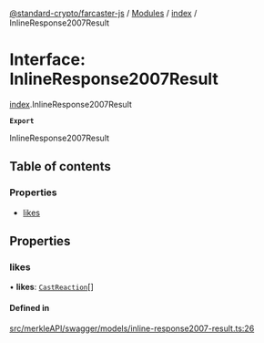 [@standard-crypto/farcaster-js](../README.md) / [Modules](../modules.md) / [index](../modules/index.md) / InlineResponse2007Result

# Interface: InlineResponse2007Result

[index](../modules/index.md).InlineResponse2007Result

**`Export`**

InlineResponse2007Result

## Table of contents

### Properties

- [likes](index.InlineResponse2007Result.md#likes)

## Properties

### likes

• **likes**: [`CastReaction`](index.CastReaction.md)[]

#### Defined in

[src/merkleAPI/swagger/models/inline-response2007-result.ts:26](https://github.com/standard-crypto/farcaster-js/blob/main/src/merkleAPI/swagger/models/inline-response2007-result.ts#L26)
